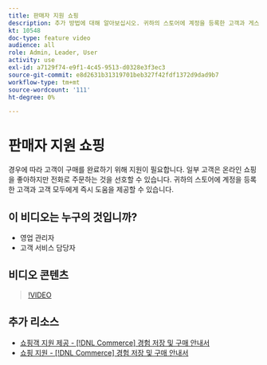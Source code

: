 ```yaml
---
title: 판매자 지원 쇼핑
description: 추가 방법에 대해 알아보십시오. 귀하의 스토어에 계정을 등록한 고객과 게스트 모두에게 즉시 지원을 제공할 수 있습니다.
kt: 10548
doc-type: feature video
audience: all
role: Admin, Leader, User
activity: use
exl-id: a7129f74-e9f1-4c45-9513-d0328e3f3ec3
source-git-commit: e8d2631b31319701beb327f42fdf1372d9dad9b7
workflow-type: tm+mt
source-wordcount: '111'
ht-degree: 0%

---
```


# 판매자 지원 쇼핑

경우에 따라 고객이 구매를 완료하기 위해 지원이 필요합니다. 일부 고객은 온라인 쇼핑을 좋아하지만 전화로 주문하는 것을 선호할 수 있습니다. 귀하의 스토어에 계정을 등록한 고객과 고객 모두에게 즉시 도움을 제공할 수 있습니다.

## 이 비디오는 누구의 것입니까?

- 영업 관리자
- 고객 서비스 담당자

## 비디오 콘텐츠

>[!VIDEO](https://video.tv.adobe.com/v/343662?quality=12&learn=on)

## 추가 리소스

- [쇼핑객 지원 제공 - [!DNL Commerce] 경험 저장 및 구매 안내서](https://experienceleague.adobe.com/docs/commerce-admin/customers/customer-accounts/manage/login-as-customer.html)
- [쇼핑 지원 - [!DNL Commerce] 경험 저장 및 구매 안내서](https://experienceleague.adobe.com/docs/commerce-admin/stores-sales/introduction.html#shopping-assistance)
